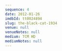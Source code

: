 ```yaml
---
sequence: 4
date: 2012-01-26
imdbId: tt0024894
slug: the-black-cat-1934
venue: null
venueNotes: null
medium: TCM HD
mediumNotes: null
---
```


